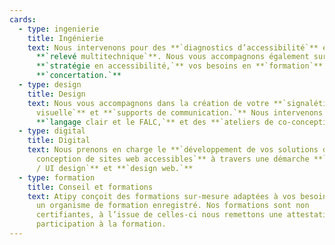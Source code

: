 ```yaml
---
cards:
  - type: ingenierie
    title: Ingénierie
    text: Nous intervenons pour des **`diagnostics d’accessibilité`** et du
      **`relevé multitechnique`**. Nous vous accompagnons également sur votre
      **`stratégie en accessibilité,`** vos besoins en **`formation`** et
      **`concertation.`**
  - type: design
    title: Design
    text: Nous vous accompagnons dans la création de votre **`signalétique, identité
      visuelle`** et **`supports de communication.`** Nous intervenons sur le
      **`langage clair et le FALC,`** et des **`ateliers de co-conception.`**
  - type: digital
    title: Digital
    text: Nous prenons en charge le **`développement de vos solutions digitales, la
      conception de sites web accessibles`** à travers une démarche **`UX design
      / UI design`** et **`design web.`**
  - type: formation
    title: Conseil et formations
    text: Atipy conçoit des formations sur-mesure adaptées à vos besoins. Atipy est
      un organisme de formation enregistré. Nos formations sont non
      certifiantes, à l’issue de celles-ci nous remettons une attestation de
      participation à la formation.
---
```

